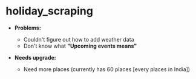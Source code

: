 # holiday_scraping



* **Problems:**
	* Couldn't figure out how to add weather data
	* Don't know what **"Upcoming events means"**

* **Needs upgrade:**
	* Need more places (currently has 60 places [every places in India])
